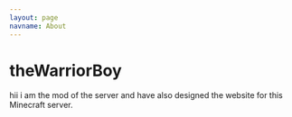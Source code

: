 ```yaml
---
layout: page
navname: About
---
```


# theWarriorBoy
hii i am the mod of the server
and have also designed the website for this Minecraft server.


